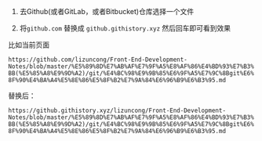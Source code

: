1. 去Github(或者GitLab，或者Bitbucket)仓库选择一个文件

2. 将`github.com` 替换成 `github.githistory.xyz` 然后回车即可看到效果

比如当前页面

`https://github.com/lizuncong/Front-End-Development-Notes/blob/master/%E5%89%8D%E7%AB%AF%E7%9F%A5%E8%AF%86%E4%BD%93%E7%B3%BB(%E5%85%A8%E9%9D%A2)/git/%E4%BC%98%E9%9B%85%E6%9F%A5%E7%9C%8Bgit%E6%8F%90%E4%BA%A4%E5%8E%86%E5%8F%B2%E7%9A%84%E6%96%B9%E6%B3%95.md`

替换后：

`https://github.githistory.xyz/lizuncong/Front-End-Development-Notes/blob/master/%E5%89%8D%E7%AB%AF%E7%9F%A5%E8%AF%86%E4%BD%93%E7%B3%BB(%E5%85%A8%E9%9D%A2)/git/%E4%BC%98%E9%9B%85%E6%9F%A5%E7%9C%8Bgit%E6%8F%90%E4%BA%A4%E5%8E%86%E5%8F%B2%E7%9A%84%E6%96%B9%E6%B3%95.md`